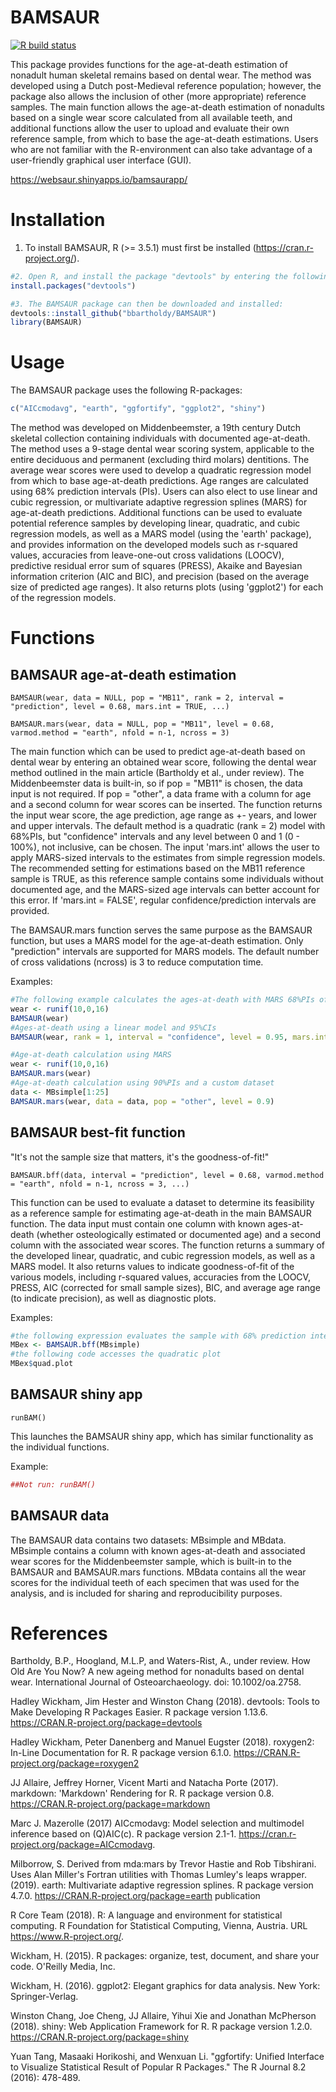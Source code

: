 # BAMSAUR

[![R build
status](https://github.com/bbartholdy/BAMSAUR/workflows/R-CMD-check/badge.svg)](https://github.com/bbartholdy/BAMSAUR/actions)

This package provides functions for the age-at-death estimation of nonadult human skeletal remains based on dental wear. The method was developed using a Dutch post-Medieval reference population; however, the package also allows the inclusion of other (more appropriate) reference samples. The main function allows the age-at-death estimation of nonadults based on a single wear score calculated from all available teeth, and additional functions allow the user to upload and evaluate their own reference sample, from which to base the age-at-death estimations.
Users who are not familiar with the R-environment can also take advantage of a user-friendly graphical user interface (GUI).

https://websaur.shinyapps.io/bamsaurapp/

# Installation

1. To install BAMSAUR, R (>= 3.5.1) must first be installed (https://cran.r-project.org/).

```r
#2. Open R, and install the package "devtools" by entering the following into the R-console:
install.packages("devtools")

#3. The BAMSAUR package can then be downloaded and installed:
devtools::install_github("bbartholdy/BAMSAUR")
library(BAMSAUR)
```

# Usage

The BAMSAUR package uses the following R-packages:

```r
c("AICcmodavg", "earth", "ggfortify", "ggplot2", "shiny")
```

The method was developed on Middenbeemster, a 19th century Dutch skeletal collection containing individuals with documented age-at-death. The method uses a 9-stage dental wear scoring system, applicable to the entire deciduous and permanent (excluding third molars) dentitions. The average wear scores were used to develop a quadratic regression model from which to base age-at-death predictions. Age ranges are calculated using 68% prediction intervals (PIs). Users can also elect to use linear and cubic regression, or multivariate adaptive regression splines (MARS) for age-at-death predictions. Additional functions can be used to evaluate potential reference samples by developing linear, quadratic, and cubic regression models, as well as a MARS model (using the 'earth' package), and provides information on the developed models such as r-squared values, accuracies from leave-one-out cross validations (LOOCV), predictive residual error sum of squares (PRESS), Akaike and Bayesian information criterion (AIC and BIC), and precision (based on the average size of predicted age ranges). It also returns plots (using 'ggplot2') for each of the regression models.

# Functions

## BAMSAUR age-at-death estimation

`BAMSAUR(wear, data = NULL, pop = "MB11", rank = 2, interval = "prediction", level = 0.68, mars.int = TRUE, ...)`

`BAMSAUR.mars(wear, data = NULL, pop = "MB11", level = 0.68, varmod.method = "earth", nfold = n-1, ncross = 3)`

The main function which can be used to predict age-at-death based on dental wear by entering an obtained wear score, following the dental wear method outlined in the main article (Bartholdy et al., under review). The Middenbeemster data is built-in, so if pop = "MB11" is chosen, the data input is not required. If pop = "other", a data frame with a column for age and a second column for wear scores can be inserted. The function returns the input wear score, the age prediction, age range as +- years, and lower and upper intervals. The default method is a quadratic (rank = 2) model with 68%PIs, but "confidence" intervals and any level between 0 and 1 (0 - 100%), not inclusive, can be chosen. The input 'mars.int' allows the user to apply MARS-sized intervals to the estimates from simple regression models. The recommended setting for estimations based on the MB11 reference sample is TRUE, as this reference sample contains some individuals without documented age, and the MARS-sized age intervals can better account for this error. If 'mars.int = FALSE', regular confidence/prediction intervals are provided.

The BAMSAUR.mars function serves the same purpose as the BAMSAUR function, but uses a MARS model for the age-at-death estimation. Only "prediction" intervals are supported for MARS models. The default number of cross validations (ncross) is 3 to reduce computation time.

Examples:

```r
#The following example calculates the ages-at-death with MARS 68%PIs of 10 random wear scores
wear <- runif(10,0,16)
BAMSAUR(wear)
#Ages-at-death using a linear model and 95%CIs
BAMSAUR(wear, rank = 1, interval = "confidence", level = 0.95, mars.int = F)

#Age-at-death calculation using MARS
wear <- runif(10,0,16)
BAMSAUR.mars(wear)
#Age-at-death calculation using 90%PIs and a custom dataset
data <- MBsimple[1:25]
BAMSAUR.mars(wear, data = data, pop = "other", level = 0.9)
```

## BAMSAUR best-fit function

"It's not the sample size that matters, it's the goodness-of-fit!"

`BAMSAUR.bff(data, interval = "prediction", level = 0.68, varmod.method = "earth", nfold = n-1, ncross = 3, ...)`

This function can be used to evaluate a dataset to determine its feasibility as a reference sample for estimating age-at-death in the main BAMSAUR function. The data input must contain one column with known ages-at-death (whether osteologically estimated or documented age) and a second column with the associated wear scores. The function returns a summary of the developed linear, quadratic, and cubic regression models, as well as a MARS model. It also returns values to indicate goodness-of-fit of the various models, including r-squared values, accuracies from the LOOCV, PRESS, AIC (corrected for small sample sizes), BIC, and average age range (to indicate precision), as well as diagnostic plots.

Examples:

```r
#the following expression evaluates the sample with 68% prediction intervals as age ranges
MBex <- BAMSAUR.bff(MBsimple)
#the following code accesses the quadratic plot
MBex$quad.plot
```

## BAMSAUR shiny app

`runBAM()`

This launches the BAMSAUR shiny app, which has similar functionality as the individual functions.


Example:
```r
##Not run: runBAM()
```

## BAMSAUR data

The BAMSAUR data contains two datasets: MBsimple and MBdata. MBsimple contains a column with known ages-at-death and associated wear scores for the Middenbeemster sample, which is built-in to the BAMSAUR and BAMSAUR.mars functions.
MBdata contains all the wear scores for the individual teeth of each specimen that was used for the analysis, and is included for sharing and reproducibility purposes.

# References

Bartholdy, B.P., Hoogland, M.L.P, and Waters-Rist, A., under review. How Old Are You Now? A new ageing method for nonadults based on dental wear. International Journal of Osteoarchaeology. doi: 10.1002/oa.2758.

Hadley Wickham, Jim Hester and Winston Chang (2018). devtools: Tools to Make Developing R Packages Easier. R package version 1.13.6. https://CRAN.R-project.org/package=devtools

Hadley Wickham, Peter Danenberg and Manuel Eugster (2018). roxygen2: In-Line Documentation for R. R package version 6.1.0. https://CRAN.R-project.org/package=roxygen2

JJ Allaire, Jeffrey Horner, Vicent Marti and Natacha Porte (2017). markdown: 'Markdown' Rendering for R. R package version 0.8. https://CRAN.R-project.org/package=markdown

Marc J. Mazerolle (2017) AICcmodavg: Model selection and multimodel inference based on (Q)AIC(c). R package version 2.1-1. https://cran.r-project.org/package=AICcmodavg.

Milborrow, S. Derived from mda:mars by Trevor Hastie and Rob Tibshirani. Uses Alan Miller's Fortran utilities with Thomas Lumley's leaps wrapper. (2019). earth: Multivariate adaptive regression splines. R package version 4.7.0. https://CRAN.R-project.org/package=earth
publication

R Core Team (2018). R: A language and environment for statistical computing. R Foundation for Statistical Computing, Vienna, Austria. URL https://www.R-project.org/.

Wickham, H. (2015). R packages: organize, test, document, and share your code. O'Reilly Media, Inc.

Wickham, H. (2016). ggplot2: Elegant graphics for data analysis. New York: Springer-Verlag.

Winston Chang, Joe Cheng, JJ Allaire, Yihui Xie and Jonathan McPherson (2018). shiny: Web Application Framework for R. R package version 1.2.0. https://CRAN.R-project.org/package=shiny

Yuan Tang, Masaaki Horikoshi, and Wenxuan Li. "ggfortify: Unified Interface to Visualize Statistical Result of Popular R Packages." The R Journal 8.2 (2016): 478-489.
